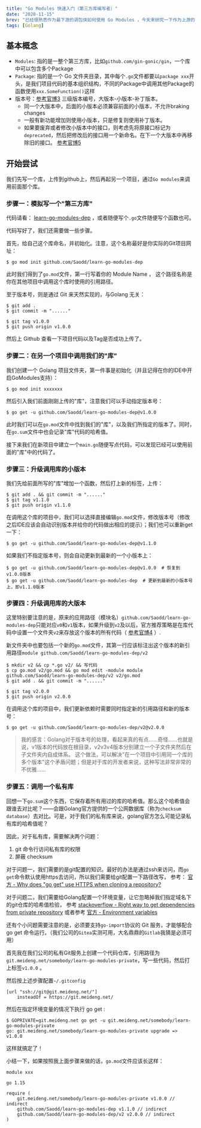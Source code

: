 ```yaml lw-blog-meta
title: "Go Modules 快速入门（第三方库编写者）"
date: "2020-11-15"
brev: "已经很熟悉作为最下游的调包侠如何使用 Go Modules ，今天来研究一下作为上游的第三方库的编写者应该如何使用这套体系来创建规范的库供他人使用。"
tags: [Golang]
```

## 基本概念

- `Modules`: 指的是一整个第三方库，比如`github.com/gin-gonic/gin`，一个库中可以包含多个Package
- `Package`: 指的是一个 Go 文件夹目录，其中每个`.go`文件都要以`package xxx`开头，是我们项目代码的基本组织结构，不同的Package中调用其他Package的函数使用`xxx.SomeFunction()`这样
- 版本号：[参考官博3](https://blog.golang.org/publishing-go-modules) 三级版本编号，大版本-小版本-补丁版本。
    + 同一个大版本中，后面的小版本必须兼容前面的小版本，不允许braking changes
    + 一般有新功能增加则使用小版本，只是修复则使用补丁版本。
    + 如果要废弃或者修改小版本中的接口，则考虑先将原接口标记为`deprecated`，然后把修改后的接口用一个新命名。在下一个大版本中再移除旧的接口。 [参考官博5](https://blog.golang.org/module-compatibility)

## 开始尝试

我们先写一个库，上传到github上，然后再起另一个项目，通过`Go modules`来调用前面那个库。

### 步骤一：模拟写一个"第三方库"

代码请看： [learn-go-modules-dep](https://github.com/Saodd/learn-go-modules-dep) ，或者随便写个`.go`文件随便写个函数也可。

代码写好了，我们还需要做一些步骤。

首先，给自己这个库命名，并初始化。注意，这个名称最好是你实际的Git项目网址：

```shell script
$ go mod init github.com/Saodd/learn-go-modules-dep 
```

此时我们得到了`go.mod`文件，第一行写着你的 Module Name ， 这个路径名称是你在其他项目中调用这个库时使用的引用路径。

至于版本号，则是通过 Git 来天然实现的，与Golang 无关：

```shell script
$ git add .
$ git commit -m "......"

$ git tag v1.0.0
$ git push origin v1.0.0
```

然后上 Github 查看一下项目代码以及Tag是否成功上传了。

### 步骤二：在另一个项目中调用我们的"库"

我们创建一个 Golang 项目文件夹，第一件事是初始化（并且记得在你的IDE中开启GoModules支持）：

```shell script
$ go mod init xxxxxxx
```

然后引入我们前面刚刚上传的"库"，注意我们可以手动指定版本号：

```shell script
$ go get -u github.com/Saodd/learn-go-modules-dep@v1.0.0
```

此时我们可以在`go.mod`文件中找到我们的"库"，以及我们所指定的版本了。同时，在`go.sum`文件中也会记录"库"代码的哈希值。

接下来我们在新项目中建立一个`main.go`随便写点代码，可以发现已经可以使用前面的"库"中的代码了。

### 步骤三：升级调用库的小版本

我们先给前面所写的"库"增加一个函数，然后打上新的标签，上传：

```shell script
$ git add . && git commit -m "......"
$ git tag v1.1.0
$ git push origin v1.1.0
```

在调用这个库的项目中，我们可以选择直接编辑`go.mod`文件，修改版本号（修改之后IDE应该会自动识别版本并给你的代码做出相应的提示）；我们也可以重新get一下：

```shell script
$ go get -u github.com/Saodd/learn-go-modules-dep@v1.1.0
```

如果我们不指定版本号，则会自动更新到最新的一个小版本上：

```shell script
$ go get -u github.com/Saodd/learn-go-modules-dep@v1.0.0  # 恢复到v1.0.0版本
$ go get -u github.com/Saodd/learn-go-modules-dep  # 更新到最新的小版本号上，即v1.1.0版本
```

### 步骤四：升级调用库的大版本

这里特别要注意的是，原来的应用路径（模块名）`github.com/Saodd/learn-go-modules-dep`只能对应`v0`和`v1`版本，如果升级到`v2`及以后，官方推荐策略是在库代码中设置一个文件夹`v2`来存放这个版本的所有代码（ [参考官博4](https://blog.golang.org/v2-go-modules) ）.

新文件夹中也要包括一个新的`go.mod`文件，其第一行应该标注出这个版本的新引用路径`module github.com/Saodd/learn-go-modules-dep/v2`

```shell script
$ mkdir v2 && cp *.go v2/ && 写代码
$ cp go.mod v2/go.mod && go mod edit -module module github.com/Saodd/learn-go-modules-dep/v2 v2/go.mod
$ git add . && git commit -m "......"

$ git tag v2.0.0
$ git push origin v2.0.0
```

在调用这个库的项目中，我们更新依赖时需要同时指定新的引用路径和新的版本号：

```shell script
$ go get -u github.com/Saodd/learn-go-modules-dep/v2@v2.0.0
```

> 我的感言：Golang对于版本号的处理，看起来真的有点……奇怪……也就是说，v1版本的代码放在根目录，v2v3v4版本分别建立一个子文件夹然后在子文件夹内自成体系。
> 这个做法，可以解决"在一个项目中引用同一个库的多个版本"这个矛盾问题；但是对于库的开发者来说，这种写法非常非常的不优雅……

### 步骤五：调用一个私有库

回想一下`go.sum`这个东西，它保存着所有用过的库的哈希值。那么这个哈希值会跟谁去对比呢？——会跟Golang官方提供的一个公网数据库（称为`checksum database`）去对比。可是，对于我们的私有库来说，golang官方怎么可能记录私有库的哈希值呢？

因此，对于私有库，需要解决两个问题：

1. git 命令行访问私有库的权限
2. 屏蔽 checksum

对于问题一，我们需要的是git配置的知识。最好的办法是通过ssh来访问，而`go get`命令默认使用https去访问，所以我们需要给git配置一下路径改写，
参考： [官方 - Why does "go get" use HTTPS when cloning a repository?](https://golang.org/doc/faq#git_https)

对于问题二，我们需要给Golang配置一个环境变量，让它忽略掉我们指定域名下的git仓库的哈希值检验，
参考 [stackoverflow - Right way to get dependencies from private repository](https://stackoverflow.com/questions/60585302/right-way-to-get-dependencies-from-private-repository)
或者参考 [官方 - Environment variables](https://golang.org/cmd/go/#hdr-Environment_variables)

还有个小问题需要注意的是，必须要支持`go-import`协议的 Git 服务，才能够配合 go get 命令运行。（我们公司的`Gitea`实测可用，大名鼎鼎的`Gitlab`我猜是必须可用）

首先我在我们公司的私有Git服务上创建一个代码仓库，引用路径为`git.meideng.net/somebody/learn-go-modules-private`，写一些代码，然后打上标签`v1.0.0` 。

然后按上述步骤配置`~/.gitconfig`

```text
[url "ssh://git@git.meideng.net/"]
	insteadOf = https://git.meideng.net/
```

然后在指定环境变量的情况下执行 go get :

```shell script
$ GOPRIVATE=git.meideng.net go get -u git.meideng.net/somebody/learn-go-modules-private
go: git.meideng.net/somebody/learn-go-modules-private upgrade => v1.0.0
```

这样就搞定了！

小结一下，如果按照我上面步骤来做的话，`go.mod`文件应该长这样：

```text
module xxx

go 1.15

require (
	git.meideng.net/somebody/learn-go-modules-private v1.0.0 // indirect
	github.com/Saodd/learn-go-modules-dep v1.1.0 // indirect
	github.com/Saodd/learn-go-modules-dep/v2 v2.0.0 // indirect
)
```

